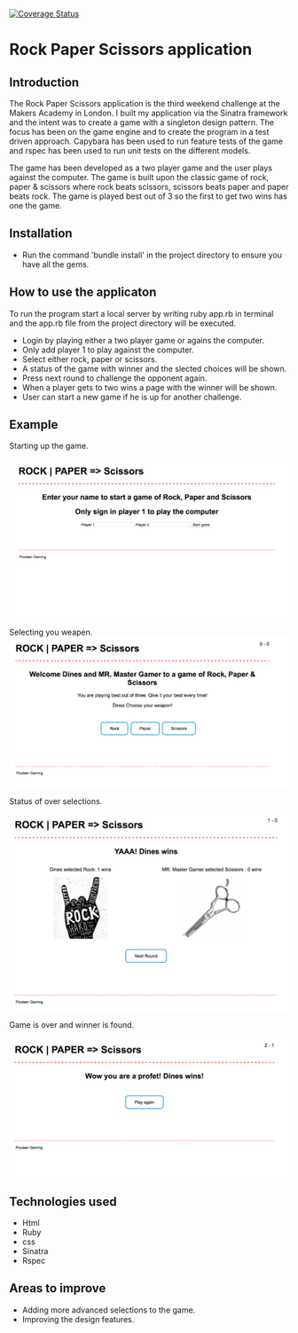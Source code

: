 [![Coverage Status](https://coveralls.io/repos/github/dinespoulsen/RPS/badge.svg?branch=master)](https://coveralls.io/github/dinespoulsen/RPS?branch=master)

Rock Paper Scissors application
==================

Introduction
-------
The Rock Paper Scissors application is the third weekend challenge at the Makers Academy in London. I built my application via the Sinatra framework and the intent was to create a game with a singleton design pattern. The focus has been on the game engine and to create the program in a test driven approach. Capybara has been used to run feature tests of the game and rspec has been used to run unit tests on the different models.

The game has been developed as a two player game and the user plays against the computer. The game is built upon the classic game of rock, paper & scissors where rock beats scissors, scissors beats paper and paper beats rock. The game is played best out of 3 so the first to get two wins has one the game.



Installation
-----
* Run the command 'bundle install' in the project directory to ensure you have all the gems.


How to use the applicaton
-----

To run the program start a local server by writing ruby app.rb in terminal and the app.rb file from the project directory will be executed.

* Login by playing either a two player game or agains the computer.
* Only add player 1 to play against the computer.
* Select either rock, paper or scissors.
* A status of the game with winner and the slected choices will be shown.
* Press next round to challenge the opponent again.
* When a player gets to two wins a page with the winner will be shown.
* User can start a new game if he is up for another challenge.

Example
-----

Starting up the game.

![alt tag](./startGame.png)

Selecting you weapen.
![alt tag](./selectChoice.png)

Status of over selections.

![alt tag](./status.png)

Game is over and winner is found.

![alt tag](./whowins.png)


Technologies used
-----
* Html
* Ruby
* css
* Sinatra
* Rspec

Areas to improve
-----

* Adding more advanced selections to the game.
* Improving the design features.
